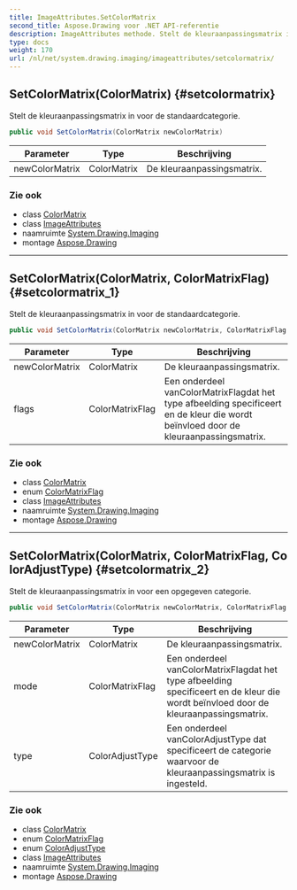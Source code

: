 ```yaml
---
title: ImageAttributes.SetColorMatrix
second_title: Aspose.Drawing voor .NET API-referentie
description: ImageAttributes methode. Stelt de kleuraanpassingsmatrix in voor de standaardcategorie.
type: docs
weight: 170
url: /nl/net/system.drawing.imaging/imageattributes/setcolormatrix/
---
```

## SetColorMatrix(ColorMatrix) {#setcolormatrix}

Stelt de kleuraanpassingsmatrix in voor de standaardcategorie.

```csharp
public void SetColorMatrix(ColorMatrix newColorMatrix)
```

| Parameter | Type | Beschrijving |
| --- | --- | --- |
| newColorMatrix | ColorMatrix | De kleuraanpassingsmatrix. |

### Zie ook

* class [ColorMatrix](../../colormatrix/)
* class [ImageAttributes](../)
* naamruimte [System.Drawing.Imaging](../../imageattributes/)
* montage [Aspose.Drawing](../../../)

---

## SetColorMatrix(ColorMatrix, ColorMatrixFlag) {#setcolormatrix_1}

Stelt de kleuraanpassingsmatrix in voor de standaardcategorie.

```csharp
public void SetColorMatrix(ColorMatrix newColorMatrix, ColorMatrixFlag flags)
```

| Parameter | Type | Beschrijving |
| --- | --- | --- |
| newColorMatrix | ColorMatrix | De kleuraanpassingsmatrix. |
| flags | ColorMatrixFlag | Een onderdeel vanColorMatrixFlagdat het type afbeelding specificeert en de kleur die wordt beïnvloed door de kleuraanpassingsmatrix. |

### Zie ook

* class [ColorMatrix](../../colormatrix/)
* enum [ColorMatrixFlag](../../colormatrixflag/)
* class [ImageAttributes](../)
* naamruimte [System.Drawing.Imaging](../../imageattributes/)
* montage [Aspose.Drawing](../../../)

---

## SetColorMatrix(ColorMatrix, ColorMatrixFlag, ColorAdjustType) {#setcolormatrix_2}

Stelt de kleuraanpassingsmatrix in voor een opgegeven categorie.

```csharp
public void SetColorMatrix(ColorMatrix newColorMatrix, ColorMatrixFlag mode, ColorAdjustType type)
```

| Parameter | Type | Beschrijving |
| --- | --- | --- |
| newColorMatrix | ColorMatrix | De kleuraanpassingsmatrix. |
| mode | ColorMatrixFlag | Een onderdeel vanColorMatrixFlagdat het type afbeelding specificeert en de kleur die wordt beïnvloed door de kleuraanpassingsmatrix. |
| type | ColorAdjustType | Een onderdeel vanColorAdjustType dat specificeert de categorie waarvoor de kleuraanpassingsmatrix is ingesteld. |

### Zie ook

* class [ColorMatrix](../../colormatrix/)
* enum [ColorMatrixFlag](../../colormatrixflag/)
* enum [ColorAdjustType](../../coloradjusttype/)
* class [ImageAttributes](../)
* naamruimte [System.Drawing.Imaging](../../imageattributes/)
* montage [Aspose.Drawing](../../../)


